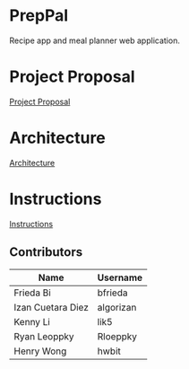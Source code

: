 # PrepPal
Recipe app and meal planner web application.

# Project Proposal
[Project Proposal](https://github.com/hwbit/PrepPal/wiki/Project-Proposal)

# Architecture
[Architecture](https://github.com/hwbit/PrepPal/blob/main/documentation/architecture.png)

# Instructions
[Instructions](./documentation/instructions.md)

## Contributors
| Name | Username |
|---|---|
| Frieda Bi | bfrieda |
| Izan Cuetara Diez | algorizan |
| Kenny Li | lik5 |
| Ryan Leoppky | Rloeppky |
| Henry Wong | hwbit |
